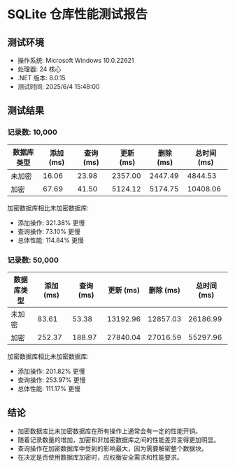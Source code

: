 ﻿# SQLite 仓库性能测试报告

## 测试环境
- 操作系统: Microsoft Windows 10.0.22621
- 处理器: 24 核心
- .NET 版本: 8.0.15
- 测试时间: 2025/6/4 15:48:00

## 测试结果

### 记录数: 10,000

| 数据库类型 | 添加 (ms) | 查询 (ms) | 更新 (ms) | 删除 (ms) | 总时间 (ms) |
|------------|-----------|-----------|-----------|-----------|-------------|
| 未加密 | 16.06 | 23.98 | 2357.00 | 2447.49 | 4844.53 |
| 加密 | 67.69 | 41.50 | 5124.12 | 5174.75 | 10408.06 |

加密数据库相比未加密数据库:
- 添加操作: 321.38% 更慢
- 查询操作: 73.10% 更慢
- 总体性能: 114.84% 更慢


### 记录数: 50,000

| 数据库类型 | 添加 (ms) | 查询 (ms) | 更新 (ms) | 删除 (ms) | 总时间 (ms) |
|------------|-----------|-----------|-----------|-----------|-------------|
| 未加密 | 83.61 | 53.38 | 13192.96 | 12857.03 | 26186.99 |
| 加密 | 252.37 | 188.97 | 27840.04 | 27016.59 | 55297.96 |

加密数据库相比未加密数据库:
- 添加操作: 201.82% 更慢
- 查询操作: 253.97% 更慢
- 总体性能: 111.17% 更慢


## 结论

- 加密数据库比未加密数据库在所有操作上通常会有一定的性能开销。
- 随着记录数量的增加，加密和非加密数据库之间的性能差异变得更加明显。
- 查询操作在加密数据库中受到的影响最大，因为需要解密整个数据块。
- 在决定是否使用数据库加密时，应权衡安全需求和性能要求。
